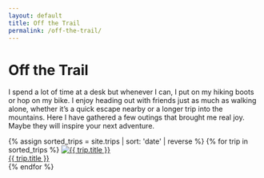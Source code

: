 ```yaml
---
layout: default
title: Off the Trail
permalink: /off-the-trail/
---
```


<div class="page-wrapper">
  <h1 class="page-title">Off the Trail</h1>
  <p>I spend a lot of time at a desk but whenever I can, I put on my hiking boots or hop on my bike. I enjoy heading out with friends just as much as walking alone, whether it’s a quick escape nearby or a longer trip into the mountains. Here I have gathered a few outings that brought me real joy. Maybe they will inspire your next adventure.</p>
  <div class="trip-gallery">
    {% assign sorted_trips = site.trips | sort: 'date' | reverse %}
    {% for trip in sorted_trips %}
      <a class="trip-card" href="{{ trip.url }}">
        <img src="/assets/images/trips/{{ trip.cover_image | default: 'trips__placeholder.jpg' }}" alt="{{ trip.title }}">
        <div class="trip-caption">{{ trip.title }}</div>
      </a>
    {% endfor %}
  </div>
</div>
